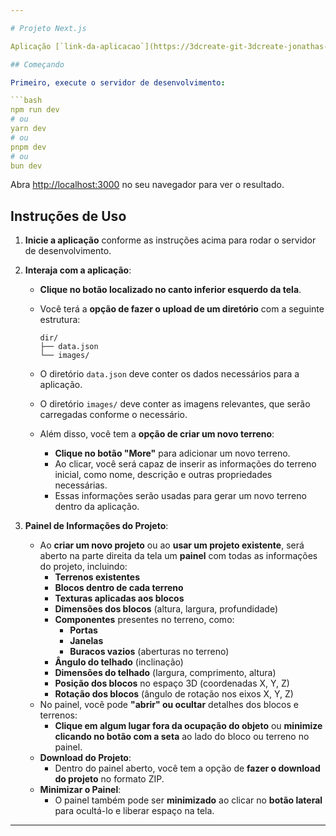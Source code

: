 ```yaml
---

# Projeto Next.js

Aplicação [`link-da-aplicacao`](https://3dcreate-git-3dcreate-jonathas-levis-projects.vercel.app/).

## Começando

Primeiro, execute o servidor de desenvolvimento:

```bash
npm run dev
# ou
yarn dev
# ou
pnpm dev
# ou
bun dev
```

Abra [http://localhost:3000](http://localhost:3000) no seu navegador para ver o resultado.


## Instruções de Uso

1. **Inicie a aplicação** conforme as instruções acima para rodar o servidor de desenvolvimento.

2. **Interaja com a aplicação**:
    - **Clique no botão localizado no canto inferior esquerdo da tela**.
    - Você terá a **opção de fazer o upload de um diretório** com a seguinte estrutura:
        ```
        dir/
        ├── data.json
        └── images/
        ```
    - O diretório `data.json` deve conter os dados necessários para a aplicação.
    - O diretório `images/` deve conter as imagens relevantes, que serão carregadas conforme o necessário.
  
    - Além disso, você tem a **opção de criar um novo terreno**:
        - **Clique no botão "More"** para adicionar um novo terreno.
        - Ao clicar, você será capaz de inserir as informações do terreno inicial, como nome, descrição e outras propriedades necessárias.
        - Essas informações serão usadas para gerar um novo terreno dentro da aplicação.

3. **Painel de Informações do Projeto**:
    - Ao **criar um novo projeto** ou ao **usar um projeto existente**, será aberto na parte direita da tela um **painel** com todas as informações do projeto, incluindo:
        - **Terrenos existentes**
        - **Blocos dentro de cada terreno**
        - **Texturas aplicadas aos blocos**
        - **Dimensões dos blocos** (altura, largura, profundidade)
        - **Componentes** presentes no terreno, como:
          - **Portas**
          - **Janelas**
          - **Buracos vazios** (aberturas no terreno)
        - **Ângulo do telhado** (inclinação)
        - **Dimensões do telhado** (largura, comprimento, altura)
        - **Posição dos blocos** no espaço 3D (coordenadas X, Y, Z)
        - **Rotação dos blocos** (ângulo de rotação nos eixos X, Y, Z)
    - No painel, você pode **"abrir" ou ocultar** detalhes dos blocos e terrenos:
        - **Clique em algum lugar fora da ocupação do objeto** ou **minimize clicando no botão com a seta** ao lado do bloco ou terreno no painel.
    - **Download do Projeto**:
        - Dentro do painel aberto, você tem a opção de **fazer o download do projeto** no formato ZIP.
    - **Minimizar o Painel**:
        - O painel também pode ser **minimizado** ao clicar no **botão lateral** para ocultá-lo e liberar espaço na tela.

---
```

